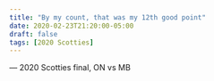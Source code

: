 ```yaml
---
title: "By my count, that was my 12th good point"
date: 2020-02-23T21:20:00-05:00
draft: false
tags: [2020 Scotties]
---
```

— 2020 Scotties final, ON vs MB
<!--more--> 

